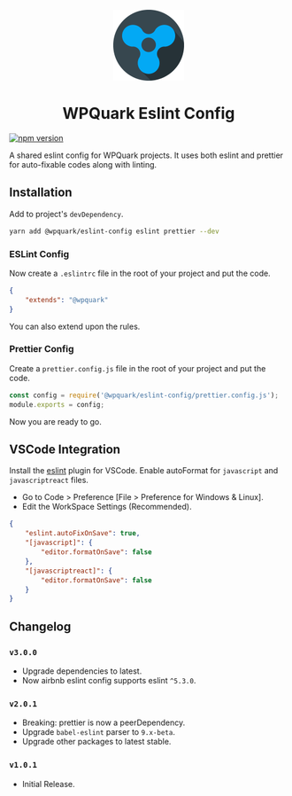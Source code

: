 <p align="center">
	<img src="https://raw.githubusercontent.com/WPQuark/eslint-config/master/logo-circular-512x512.png" alt="WPQuark Logo" height="128" width="128" />
</p>
<h1 align="center">WPQuark Eslint Config</h1>

[![npm version](https://badge.fury.io/js/%40wpquark%2Feslint-config.svg)](https://badge.fury.io/js/%40wpquark%2Feslint-config)

A shared eslint config for WPQuark projects. It uses both eslint and prettier
for auto-fixable codes along with linting.

## Installation

Add to project's `devDependency`.

```bash
yarn add @wpquark/eslint-config eslint prettier --dev
```

### ESLint Config

Now create a `.eslintrc` file in the root of your project and put the code.

```json
{
	"extends": "@wpquark"
}
```

You can also extend upon the rules.

### Prettier Config

Create a `prettier.config.js` file in the root of your project and put the code.

```js
const config = require('@wpquark/eslint-config/prettier.config.js');
module.exports = config;
```

Now you are ready to go.

## VSCode Integration

Install the [eslint](https://marketplace.visualstudio.com/items?itemName=dbaeumer.vscode-eslint)
plugin for VSCode. Enable autoFormat for `javascript` and `javascriptreact` files.

-   Go to Code > Preference [File > Preference for Windows & Linux].
-   Edit the WorkSpace Settings (Recommended).

```json
{
	"eslint.autoFixOnSave": true,
	"[javascript]": {
		"editor.formatOnSave": false
	},
	"[javascriptreact]": {
		"editor.formatOnSave": false
	}
}
```

## Changelog

### `v3.0.0`

-   Upgrade dependencies to latest.
-   Now airbnb eslint config supports eslint `^5.3.0`.

### `v2.0.1`

-   Breaking: prettier is now a peerDependency.
-   Upgrade `babel-eslint` parser to `9.x-beta`.
-   Upgrade other packages to latest stable.

### `v1.0.1`

-   Initial Release.
